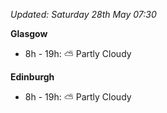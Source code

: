 *Updated: Saturday 28th May 07:30*

**Glasgow**

* 8h - 19h: :partly_sunny: Partly Cloudy

**Edinburgh**

* 8h - 19h: :partly_sunny: Partly Cloudy
